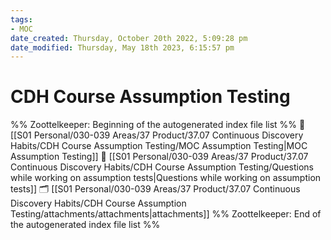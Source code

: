 ```yaml
---
tags: 
- MOC
date_created: Thursday, October 20th 2022, 5:09:28 pm
date_modified: Thursday, May 18th 2023, 6:15:57 pm
---
```

# CDH Course Assumption Testing



%% Zoottelkeeper: Beginning of the autogenerated index file list  %%
📄 [[S01 Personal/030-039 Areas/37 Product/37.07 Continuous Discovery Habits/CDH Course Assumption Testing/MOC Assumption Testing|MOC Assumption Testing]]
📄 [[S01 Personal/030-039 Areas/37 Product/37.07 Continuous Discovery Habits/CDH Course Assumption Testing/Questions while working on assumption tests|Questions while working on assumption tests]]
🗂️ [[S01 Personal/030-039 Areas/37 Product/37.07 Continuous Discovery Habits/CDH Course Assumption Testing/attachments/attachments|attachments]]
%% Zoottelkeeper: End of the autogenerated index file list  %%

